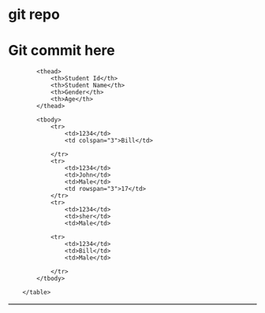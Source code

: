# git repo

  <h1>Git commit here</h1>
        <table border="1">

            <thead>
                <th>Student Id</th>
                <th>Student Name</th>
                <th>Gender</th>
                <th>Age</th>
            </thead>
    
            <tbody>
                <tr>
                    <td>1234</td>
                    <td colspan="3">Bill</td>
    
                </tr>
                <tr>
                    <td>1234</td>
                    <td>John</td>
                    <td>Male</td>
                    <td rowspan="3">17</td>
                </tr>
                <tr>
                    <td>1234</td>
                    <td>sher</td>
                    <td>Male</td>
    
                <tr>
                    <td>1234</td>
                    <td>Bill</td>
                    <td>Male</td>
    
                </tr>
            </tbody>
    
        </table>